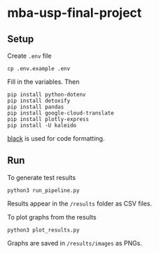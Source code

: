 # mba-usp-final-project

## Setup

Create `.env` file

```
cp .env.example .env
```

Fill in the variables. Then

```
pip install python-dotenv
pip install detoxify
pip install pandas
pip install google-cloud-translate
pip install plotly-express
pip install -U kaleido
```

[black](https://github.com/psf/black) is used for code formatting.

## Run

To generate test results

```
python3 run_pipeline.py
```

Results appear in the `/results` folder as CSV files.

To plot graphs from the results

```
python3 plot_results.py
```

Graphs are saved in `/results/images` as PNGs.
